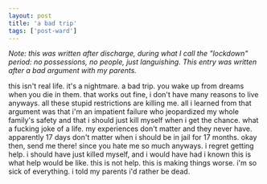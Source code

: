 ```yaml
---
layout: post
title: 'a bad trip'
tags: ['post-ward']
---
```


*Note: this was written after discharge, during what I call the "lockdown" period: no possessions, no people, just languishing. This entry was written after a bad argument with my parents.*

this isn't real life. it's a nightmare. a bad trip. you wake up from dreams when you die in them. that works out fine, i don't have many reasons to live anyways. all these stupid restrictions are killing me. all i learned from that argument was that i'm an impatient failure who jeopardized my whole family's safety and that i should just kill myself when i get the chance. what a fucking joke of a life. my experiences don't matter and they never have. apparently 17 days don't matter when i should be in jail for 17 months. okay then, send me there! since you hate me so much anyways. i regret getting help. i should have just killed myself, and i would have had i known this is what help would be like. this is not help. this is making things worse. i'm so sick of everything. i told my parents i'd rather be dead.
